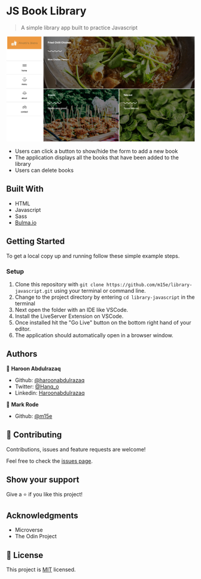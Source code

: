 # JS Book Library

> A simple library app built to practice Javascript

![screenshot](./screenshot.png)

- Users can click a button to show/hide the form to add a new book
- The application displays all the books that have been added to the library
- Users can delete books

## Built With

- HTML
- Javascript
- Sass
- [Bulma.io](https://bulma.io)


## Getting Started

To get a local copy up and running follow these simple example steps.

### Setup

1.  Clone this repository with
    `git clone https://github.com/m15e/library-javascript.git` using your terminal or command line.
2.  Change to the project directory by entering `cd library-javascript` in the terminal
3.  Next open the folder with an IDE like VSCode.
4.  Install the LiveServer Extension on VSCode.
5.  Once installed hit the "Go Live" button on the bottom right hand of your editor.
6.  The application should automatically open in a browser window.


## Authors

👤 **Haroon Abdulrazaq**

- Github: [@haroonabdulrazaq](https://github.com/githubhandle)
- Twitter: [@Hanq_o](https://twitter.com/twitterhandle)
- Linkedin: [Haroonabdulrazaq](https://www.linkedin.com/in/haroonabdulrazaq)

👤 **Mark Rode**

- Github: [@m15e](https://github.com/m15e)


## 🤝 Contributing

Contributions, issues and feature requests are welcome!

Feel free to check the [issues page](issues/).

## Show your support

Give a ⭐️ if you like this project!

## Acknowledgments

- Microverse
- The Odin Project

## 📝 License

This project is [MIT](lic.url) licensed.